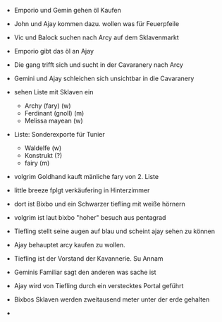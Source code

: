 - Emporio und Gemin gehen öl Kaufen
- John und Ajay kommen dazu. wollen was für Feuerpfeile
- Vic und Balock suchen nach Arcy auf dem Sklavenmarkt
- Emporio gibt das öl an Ajay
- Die gang trifft sich und sucht in der Cavaranery nach Arcy
- Gemini und Ajay schleichen sich unsichtbar in die Cavaranery
- sehen Liste mit Sklaven ein 
	- Archy (fary) (w)
	- Ferdinant (gnoll) (m)
	- Melissa mayean (w)

- Liste: Sonderexporte für Tunier
	- Waldelfe (w)
	- Konstrukt (?)
	- fairy (m)

- volgrim Goldhand kauft mänliche fary von 2. Liste
- little breeze fplgt verkäufering in Hinterzimmer
- dort ist Bixbo und ein Schwarzer tiefling mit weiße hörnern
- volgrim ist laut bixbo "hoher" besuch aus pentagrad
- Tiefling stellt seine augen auf blau und scheint ajay sehen zu können
- Ajay behauptet arcy kaufen zu wollen.
- Tiefling ist der Vorstand der Kavannerie. Su Annam
- Geminis Familiar sagt den anderen was sache ist
- Ajay wird von Tiefling durch ein verstecktes Portal geführt
- Bixbos Sklaven werden zweitausend meter unter der erde gehalten
- 